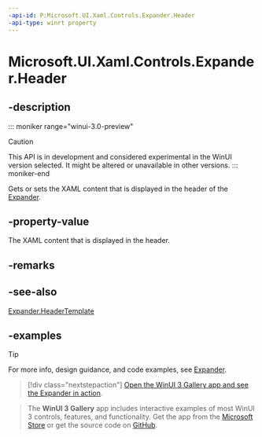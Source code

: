 ```yaml
---
-api-id: P:Microsoft.UI.Xaml.Controls.Expander.Header
-api-type: winrt property
---
```


# Microsoft.UI.Xaml.Controls.Expander.Header

<!--
public object Header { get; set; }
-->


## -description

::: moniker range="winui-3.0-preview"
> [!CAUTION]
> This API is in development and considered experimental in the WinUI version selected. It might be altered or unavailable in other versions.
::: moniker-end

Gets or sets the XAML content that is displayed in the header of the [Expander](expander.md).

## -property-value

The XAML content that is displayed in the header.

## -remarks

## -see-also

[Expander.HeaderTemplate](expander_headertemplate.md)

## -examples

> [!TIP]
> For more info, design guidance, and code examples, see [Expander](/windows/apps/design/controls/expander).

> [!div class="nextstepaction"]
> [Open the WinUI 3 Gallery app and see the Expander in action](winui3gallery:/item/Expander).

> The **WinUI 3 Gallery** app includes interactive examples of most WinUI 3 controls, features, and functionality. Get the app from the [Microsoft Store](https://www.microsoft.com/store/productId/9P3JFPWWDZRC) or get the source code on [GitHub](https://github.com/microsoft/WinUI-Gallery).
